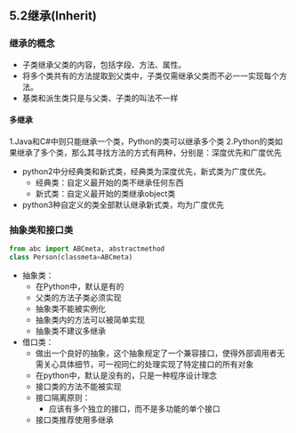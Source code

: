 ## 5.2继承(Inherit)
### 继承的概念
- 子类继承父类的内容，包括字段、方法、属性。  
- 将多个类共有的方法提取到父类中，子类仅需继承父类而不必一一实现每个方法。
- 基类和派生类只是与父类、子类的叫法不一样  
#### 多继承
1.Java和C#中则只能继承一个类，Python的类可以继承多个类
2.Python的类如果继承了多个类，那么其寻找方法的方式有两种，分别是：深度优先和广度优先
- python2中分经典类和新式类，经典类为深度优先，新式类为广度优先。
	- 经典类：自定义最开始的类不继承任何东西
	- 新式类：自定义最开始的类继承object类
- python3种自定义的类全部默认继承新式类，均为广度优先
### 抽象类和接口类
```python
from abc import ABCmeta, abstractmethod
class Person(classmeta=ABCmeta)
```

- 抽象类：  
	- 在Python中，默认是有的
	- 父类的方法子类必须实现
	- 抽象类不能被实例化
	- 抽象类内的方法可以被简单实现
	- 抽象类不建议多继承
- 借口类：  
	- 做出一个良好的抽象，这个抽象规定了一个兼容接口，使得外部调用者无需关心具体细节，可一视同仁的处理实现了特定接口的所有对象
	- 在python中，默认是没有的，只是一种程序设计理念
	- 接口类的方法不能被实现
	- 接口隔离原则：
		- 应该有多个独立的接口，而不是多功能的单个接口
	- 接口类推荐使用多继承

 